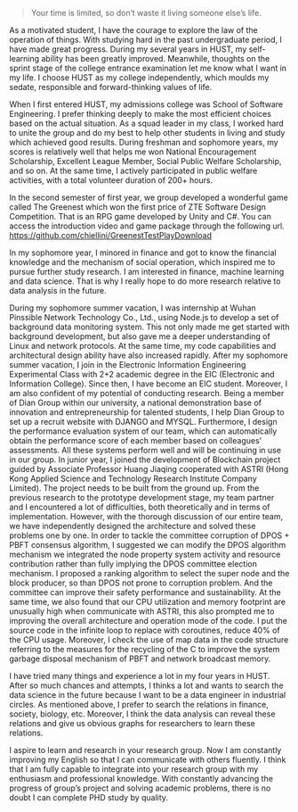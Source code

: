 > Your time is limited, so don’t waste it living someone else’s life. 

As a motivated student, I have the courage to explore the law of the operation of things. With studying hard in the past undergraduate period, I have made great progress. During my several years in HUST, my self-learning ability has been greatly improved. Meanwhile, thoughts on the sprint stage of the college entrance examination let me know what I want in my life. I choose HUST as my college independently, which moulds my sedate, responsible and forward-thinking values of life. 

When I first entered HUST, my admissions college was School of Software Engineering. I prefer thinking deeply to make the most efficient choices based on the actual situation. As a squad leader in my class, I worked hard to unite the group and do my best to help other students in living and study which achieved good results. During freshman and sophomore years, my scores is relatively well that helps me won National Encouragement Scholarship, Excellent League Member, Social Public Welfare Scholarship, and so on. At the same time, I actively participated in public welfare activities, with a total volunteer duration of 200+ hours. 

In the second semester of first year, we group developed a wonderful game called The Greenest which won the first price of ZTE Software Design Competition. That is an RPG game developed by Unity and C#. You can access the introduction video and game package through the following url. https://github.com/chiellini/GreenestTestPlayDownload

In my sophomore year, I minored in finance and got to know the financial knowledge and the mechanism of social operation, which inspired me to pursue further study research. I am interested in finance, machine learning and data science. That is why I really hope to do more research relative to data analysis in the future.

During my sophomore summer vacation, I was internship at Wuhan Pinssible Network Technology Co., Ltd., using Node.js to develop a set of background data monitoring system. This not only made me get started with background development, but also gave me a deeper understanding of Linux and network protocols. At the same time, my code capabilities and architectural design ability have also increased rapidly. After my sophomore summer vacation, I join in the Electronic Information Engineering Experimental Class with 2+2 academic degree in the EIC (Electronic and Information College). Since then, I have become an EIC student. 
Moreover, I am also confident of my potential of conducting research. Being a member of Dian Group within our university, a national demonstration base of innovation and entrepreneurship for talented students, I help Dian Group to set up a recruit website with DJANGO and MYSQL. Furthermore, I design the performance evaluation system of our team, which can automatically obtain the performance score of each member based on colleagues’ assessments. All these systems perform well and will be continuing in use in our group. 
In junior year, I joined the development of Blockchain project guided by Associate Professor Huang Jiaqing cooperated with ASTRI (Hong Kong Applied Science and Technology Research Institute Company Limited). The project needs to be built from the ground up. From the previous research to the prototype development stage, my team partner and I encountered a lot of difficulties, both theoretically and in terms of implementation. However, with the thorough discussion of our entire team, we have independently designed the architecture and solved these problems one by one. In order to tackle the committee corruption of DPOS + PBFT consensus algorithm, I suggested we can modify the DPOS algorithm mechanism we integrated the node property system activity and resource contribution rather than fully implying the DPOS committee election mechanism. I proposed a ranking algorithm to select the super node and the block producer, so than DPOS not prone to corruption problem. And the committee can improve their safety performance and sustainability. At the same time, we also found that our CPU utilization and memory footprint are unusually high when communicate with ASTRI, this also prompted me to improving the overall architecture and operation mode of the code. I put the source code in the infinite loop to replace with coroutines, reduce 40% of the CPU usage. Moreover, I check the use of map data in the code structure referring to the measures for the recycling of the C to improve the system garbage disposal mechanism of PBFT and network broadcast memory.

I have tried many things and experience a lot in my four years in HUST. After so much chances and attempts, I thinks a lot and wants to search the data science in the future because I want to be a data engineer in industrial circles. As mentioned above, I prefer to search the relations in finance, society, biology, etc. Moreover, I think the data analysis can reveal these relations and give us obvious graphs for researchers to learn these relations.

I aspire to learn and research in your research group. Now I am constantly improving my English so that I can communicate with others fluently. I think that I am fully capable to integrate into your research group with my enthusiasm and professional knowledge. With constantly advancing the progress of group’s project and solving academic problems, there is no doubt I can complete PHD study by quality. 